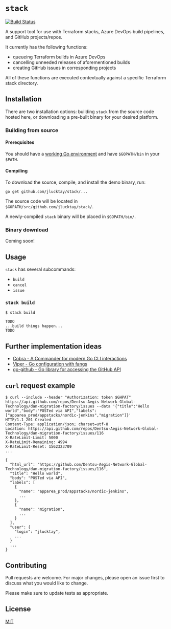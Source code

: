 # `stack`

[![Build Status](https://cloud.drone.io/api/badges/jlucktay/stack/status.svg)](https://cloud.drone.io/jlucktay/stack)

A support tool for use with Terraform stacks, Azure DevOps build pipelines, and GitHub projects/repos.

It currently has the following functions:

- queueing Terraform builds in Azure DevOps
- cancelling unneeded releases of aforementioned builds
- creating GitHub issues in corresponding projects

All of these functions are executed contextually against a specific Terraform stack directory.

## Installation

There are two installation options: building `stack` from the source code hosted here, or downloading a pre-built
binary for your desired platform.

### Building from source

#### Prerequisites

You should have a [working Go environment](https://golang.org/doc/install) and have `$GOPATH/bin` in your `$PATH`.

#### Compiling

To download the source, compile, and install the demo binary, run:

``` shell
go get github.com/jlucktay/stack/...
```

The source code will be located in `$GOPATH/src/github.com/jlucktay/stack/`.

A newly-compiled `stack` binary will be placed in `$GOPATH/bin/`.

### Binary download

<!--
TODO build darwin/amd64
via goreleaser
-->

Coming soon!

## Usage

`stack` has several subcommands:

- `build`
- `cancel`
- `issue`

### `stack build`

``` console
$ stack build

TODO
...build things happen...
TODO
```

## Further implementation ideas

- [Cobra - A Commander for modern Go CLI interactions](https://github.com/spf13/cobra)
- [Viper - Go configuration with fangs](https://github.com/spf13/viper)
- [go-github - Go library for accessing the GitHub API](https://github.com/google/go-github)

## `curl` request example

``` shell
$ curl --include --header "Authorization: token $GHPAT" https://api.github.com/repos/Dentsu-Aegis-Network-Global-Technology/dan-migration-factory/issues --data '{"title":"Hello world","body":"POSTed via API","labels":["apparea_prod/appstacks/nordic-jenkins","migration"]}'
HTTP/1.1 201 Created
Content-Type: application/json; charset=utf-8
Location: https://api.github.com/repos/Dentsu-Aegis-Network-Global-Technology/dan-migration-factory/issues/116
X-RateLimit-Limit: 5000
X-RateLimit-Remaining: 4994
X-RateLimit-Reset: 1562323709
...

{
  "html_url": "https://github.com/Dentsu-Aegis-Network-Global-Technology/dan-migration-factory/issues/116",
  "title": "Hello world",
  "body": "POSTed via API",
  "labels": [
    {
      "name": "apparea_prod/appstacks/nordic-jenkins",
      ...
    },
    {
      "name": "migration",
      ...
    }
  ],
  "user": {
    "login": "jlucktay",
    ...
  }
  ...
}
```

## Contributing

Pull requests are welcome. For major changes, please open an issue first to discuss what you would like to change.

Please make sure to update tests as appropriate.

## License

[MIT](https://choosealicense.com/licenses/mit/)
